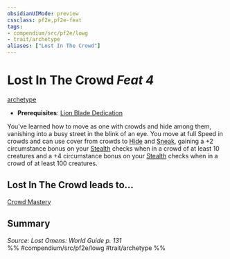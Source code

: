 ```yaml
---
obsidianUIMode: preview
cssclass: pf2e,pf2e-feat
tags:
- compendium/src/pf2e/lowg
- trait/archetype
aliases: ["Lost In The Crowd"]
---
```

# Lost In The Crowd  *Feat 4*  
[archetype](/rules/traits/archetype.md)  

- **Prerequisites**: [Lion Blade Dedication](/compendium/feats/lion-blade-dedication-lowg.md)

You've learned how to move as one with crowds and hide among them, vanishing into a busy street in the blink of an eye. You move at full Speed in crowds and can use cover from crowds to [Hide](/rules/actions/hide.md) and [Sneak](/rules/actions/sneak.md), gaining a +2 circumstance bonus on your [Stealth](/compendium/skills.md#Stealth) checks when in a crowd of at least 10 creatures and a +4 circumstance bonus on your [Stealth](/compendium/skills.md#Stealth) checks when in a crowd of at least 100 creatures.

## Lost In The Crowd leads to...

[Crowd Mastery](/compendium/feats/crowd-mastery-lowg.md)

## Summary

*Source: Lost Omens: World Guide p. 131*  
%% #compendium/src/pf2e/lowg #trait/archetype %%
